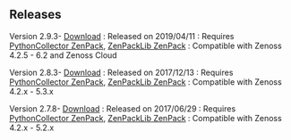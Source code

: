 
Releases
--------

Version 2.9.3- <a class="external" href="http://wiki.zenoss.org/download/zenpacks/ZenPacks.zenoss.Microsoft.Windows/2.9.3/ZenPacks.zenoss.Microsoft.Windows-2.9.3.egg" rel="nofollow">Download</a>
:   Released on 2019/04/11
:   Requires <a href="/product/zenpacks/pythoncollector" title="ZenPack:PythonCollector">PythonCollector ZenPack</a>, <a href="/product/zenpacks/zenpacklib" title="ZenPack:ZenPackLib">ZenPackLib ZenPack</a>
:   Compatible with Zenoss 4.2.5 - 6.2 and Zenoss Cloud

Version 2.8.3- <a class="external" href="http://wiki.zenoss.org/download/zenpacks/ZenPacks.zenoss.Microsoft.Windows/2.8.3/ZenPacks.zenoss.Microsoft.Windows-2.8.3.egg" rel="nofollow">Download</a>
:   Released on 2017/12/13
:   Requires <a href="/product/zenpacks/pythoncollector" title="ZenPack:PythonCollector">PythonCollector ZenPack</a>, <a href="/product/zenpacks/zenpacklib" title="ZenPack:ZenPackLib">ZenPackLib ZenPack</a>
:   Compatible with Zenoss 4.2.x - 5.3.x

Version 2.7.8- <a class="external" href="http://wiki.zenoss.org/download/zenpacks/ZenPacks.zenoss.Microsoft.Windows/2.7.8/ZenPacks.zenoss.Microsoft.Windows-2.7.8.egg" rel="nofollow">Download</a>
:   Released on 2017/06/29
:   Requires <a href="/product/zenpacks/pythoncollector" title="ZenPack:PythonCollector">PythonCollector ZenPack</a>, <a href="/product/zenpacks/zenpacklib" title="ZenPack:ZenPackLib">ZenPackLib ZenPack</a>
:   Compatible with Zenoss 4.2.x - 5.2.x
